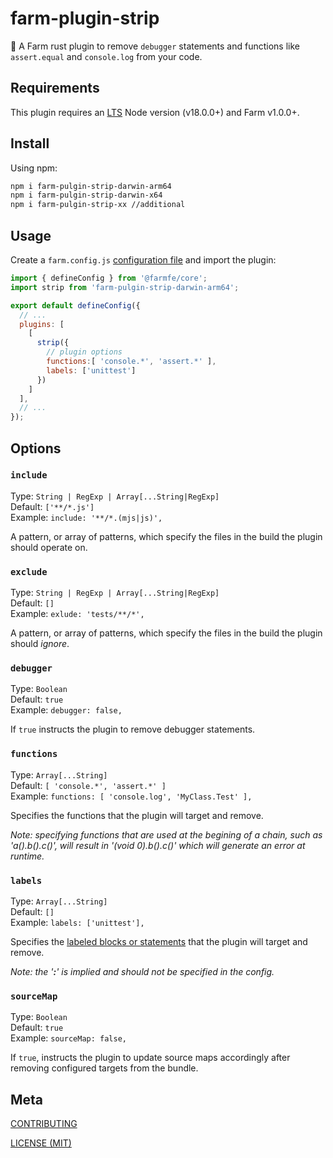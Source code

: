 # farm-plugin-strip

🍣 A Farm rust plugin to remove `debugger` statements and functions like `assert.equal` and `console.log` from your code.

## Requirements

This plugin requires an [LTS](https://github.com/nodejs/Release) Node version (v18.0.0+) and Farm v1.0.0+.

## Install

Using npm:

```bash
npm i farm-pulgin-strip-darwin-arm64
npm i farm-pulgin-strip-darwin-x64
npm i farm-pulgin-strip-xx //additional
```

## Usage

Create a `farm.config.js` [configuration file](https://www.farmfe.org/docs/config/configuring-farm) and import the plugin:

```js
import { defineConfig } from '@farmfe/core';
import strip from 'farm-pulgin-strip-darwin-arm64';

export default defineConfig({
  // ...
  plugins: [
    [
      strip({
        // plugin options
        functions:[ 'console.*', 'assert.*' ],
        labels: ['unittest']
      })
    ]
  ],
  // ...
});
```

## Options

### `include`

Type: `String | RegExp | Array[...String|RegExp]`<br>
Default: `['**/*.js']`<br>
Example: `include: '**/*.(mjs|js)',`<br>

A pattern, or array of patterns, which specify the files in the build the plugin should operate on.

### `exclude`

Type: `String | RegExp | Array[...String|RegExp]`<br>
Default: `[]`<br>
Example: `exlude: 'tests/**/*',`<br>

A pattern, or array of patterns, which specify the files in the build the plugin should _ignore_.

### `debugger`

Type: `Boolean`<br>
Default: `true`<br>
Example: `debugger: false,`<br>

If `true` instructs the plugin to remove debugger statements.

### `functions`

Type: `Array[...String]`<br>
Default: `[ 'console.*', 'assert.*' ]`<br>
Example: `functions: [ 'console.log', 'MyClass.Test' ],`<br>

Specifies the functions that the plugin will target and remove.

_Note: specifying functions that are used at the begining of a chain, such as 'a().b().c()', will result in '(void 0).b().c()' which will generate an error at runtime._

### `labels`

Type: `Array[...String]`<br>
Default: `[]`<br>
Example: `labels: ['unittest'],`<br>

Specifies the [labeled blocks or statements](https://developer.mozilla.org/en-US/docs/Web/JavaScript/Reference/Statements/label) that the plugin will target and remove.

_Note: the '**:**' is implied and should not be specified in the config._

### `sourceMap`

Type: `Boolean`<br>
Default: `true`<br>
Example: `sourceMap: false,`<br>

If `true`, instructs the plugin to update source maps accordingly after removing configured targets from the bundle.

## Meta

[CONTRIBUTING](/.github/CONTRIBUTING.md)

[LICENSE (MIT)](/LICENSE)
